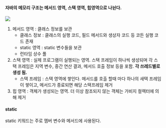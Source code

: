 #### 자바의 메모리 구조는 메서드 영역, 스택 영역, 힙영역으로 나뉜다.
![](https://imgur.com/vPx8jOp.png)

1) 메서드 영역 : 클래스 정보를 보관
	-  클래스 정보 : 클래스의 실행 코드, 필드 메서드와 생상자 코드 등 코든 실행 코드 존재
	-  static 영역 : static 변수들을 보관
	-  런타임 상수 풀
2) 스택 영역 : 실제 프로그램이 실행되는 영역. 스택 프레임이 하나씩 생성되며 각 스택 프레임은 지역 변수, 중간 연산 결과, 메서드 호출 정보 등을 포함. **각 쓰레드별로 생성 됨.**
	- 스택 프레임 : 스택 영역에 쌓인다. 메서드를 호출 할때 마다 하나의 새택 프레임이 쌓이고, 메서드가 종료되면 해당 스택프레임 제거
3) 힙 영역 : 객체가 생성되는 영역. 더 이상 참조되지 않는 객체는 가비지 컬렉터에 의해 제거


#### static

static 키워드는 주로 멤버 변수와 메서드에 사용된다.